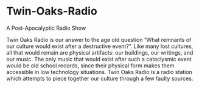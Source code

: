 # Twin-Oaks-Radio
A Post-Apocalyptic Radio Show 


Twin Oaks Radio is our answer to the age old question “What remnants of our culture would exist after a destructive event?”.  Like many lost cultures, all that would remain are physical artifacts: our buildings, our writings, and our music. The only music that would exist after such a cataclysmic event would be old school records, since their physical form makes them accessible in low technology situations. Twin Oaks Radio is a radio station which attempts to piece together our culture through a few faulty sources. 
